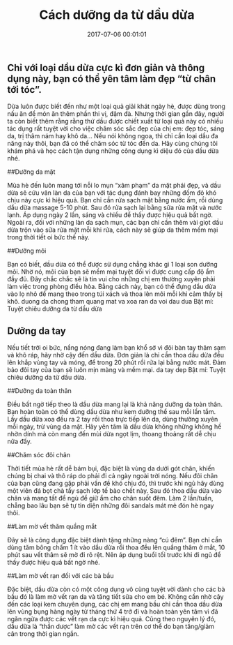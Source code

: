 ﻿---
layout: post
title: Cách dưỡng da từ dầu dừa
date: 2017-07-06 00:01:01
category: web
tags: [dầu dừa, Dưỡng da mặt, bí quyết sức khỏe]
---
Chỉ với loại dầu dừa cực kì đơn giản và thông dụng này, bạn có thể yên tâm làm đẹp “từ chân tới tóc”. <!-- more -->
---

Dừa luôn được biết đến như một loại quả giải khát ngày hè, được dùng trong nấu ăn để món ăn thêm phần thi vị, đậm đà. Nhưng thời gian gần đây, người ta còn biết thêm rằng rằng thứ dầu được chiết xuất từ loại quả này có nhiều tác dụng rất tuyệt vời cho việc chăm sóc sắc đẹp của chị em: đẹp tóc, sáng da, trị thâm nám hay khô da… Nếu nói không ngoa, thì chỉ cần loại dầu đa năng này thôi, bạn đã có thể chăm sóc từ tóc đến da. Hãy cùng chúng tôi khám phá và học cách tận dụng những công dụng kì diệu đó của dầu dừa nhé.

##Dưỡng da mặt

Mùa hè đến luôn mang tới nỗi lo mụn “xâm phạm” da mặt phái đẹp, và dầu dừa sẽ cứu vãn làn da của bạn với tác dụng đánh bay những đốm đỏ khó chịu này cực kì hiệu quả. Bạn chỉ cần rửa sạch mặt bằng nước ấm, rồi dùng dầu dừa massage 5-10 phút. Sau đó rửa sạch lại bằng sữa rửa mặt và nước lạnh. Áp dụng ngày 2 lần, sáng và chiều để thấy được hiệu quả bất ngờ. Ngoài ra, đối với những làn da sạch mụn, các bạn chỉ cần thêm vài giọt dầu dừa trộn vào sữa rửa mặt mỗi khi rửa, cách này sẽ giúp da thêm mềm mại trong thời tiết oi bức thế này.

##Dưỡng môi

Bạn có biết, dầu dừa có thể được sử dụng chẳng khác gì 1 loại son dưỡng môi. Nhờ nó, môi của bạn sẽ mềm mại tuyệt đối vì được cung cấp độ ẩm đầy đủ. Đây chắc chắc sẽ là tin vui cho những chị em thường xuyên phải làm việc trong phòng điều hòa. Bằng cách này, bạn có thể đựng dầu dừa vào lọ nhỏ để mang theo trong túi xách và thoa lên môi mỗi khi cảm thấy bị khô.
duong da chong tham quang mat va xoa ran da voi dau dua Bật mí: Tuyệt chiêu dưỡng da từ dầu dừa 
## Dưỡng da tay

Nếu tiết trời oi bức, nắng nóng đang làm bạn khổ sở vì đôi bàn tay thâm sạm và khô ráp, hãy nhờ cậy đến dầu dừa. Đơn giản là chỉ cần thoa dầu dừa đều lên khắp vùng tay và móng, để trong 20 phút rồi rửa lại bằng nước mát. Đảm bảo đôi tay của bạn sẽ luôn mịn màng và mềm mại.
da tay dep Bật mí: Tuyệt chiêu dưỡng da từ dầu dừa.

##Dưỡng da toàn thân

Điều bất ngờ tiếp theo là dầu dừa mang lại là khả năng dưỡng da toàn thân. Bạn hoàn toàn có thể dùng dầu dừa như kem dưỡng thể sau mỗi lần tắm. Lấy dầu dừa xoa đều ra 2 tay rồi thoa trực tiếp lên da, dùng thường xuyên mỗi ngày, trừ vùng da mặt. Hãy yên tâm là dầu dừa không những không hề nhờn dính mà còn mang đến mùi dừa ngọt lịm, thoang thoảng rất dễ chịu nữa đấy.

##Chăm sóc đôi chân

Thời tiết mùa hè rất dễ bám bụi, đặc biệt là vùng da dưới gót chân, khiến chúng bị chai và thô ráp do phải đi cả ngày ngoài trời nóng. Nếu đôi chân của bạn cũng đang gặp phải vấn đề khó chịu đó, thì trước khi ngủ hãy dùng một viên đá bọt chà tẩy sạch lớp tế bào chết này. Sau đó thoa dầu dừa vào chân và mang tất để ngủ để giữ ẩm cho chân suốt đêm. Làm 2 lần/tuần, chẳng bao lâu bạn sẽ tự tin diện những đôi sandals mát mẻ đón hè ngay thôi.

##Làm mờ vết thăm quầng mắt
 
Đây sẽ là công dụng đặc biệt dành tặng những nàng “cú đêm”. Bạn chỉ cần dùng tăm bông chấm 1 ít vào dầu dừa rồi thoa đều lên quầng thâm ở mắt, 10 phút sau vết thâm sẽ mờ đi rõ rệt. Nên áp dụng buổi tối trước khi đi ngủ để thấy được hiệu quả bất ngờ nhé.

##Làm mờ vết rạn đối với các bà bầu

Đặc biệt, dầu dừa còn có một công dụng vô cùng tuyệt vời dành cho các bà bầu đó là làm mờ vết rạn da và tăng tiết sữa cho em bé. Không cần nhờ cậy đến các loại kem chuyên dụng, các chị em mang bầu chỉ cần thoa dầu dừa lên vùng bụng hàng ngày từ tháng thứ 4 trở đi và hoàn toàn yên tâm vì đã ngăn ngừa được các vết rạn da cực kì hiệu quả. Cũng theo nguyên lý đó, dầu dừa là “thần dược” làm mờ các vết rạn trên cơ thể do bạn tăng/giảm cân trong thời gian ngắn.

